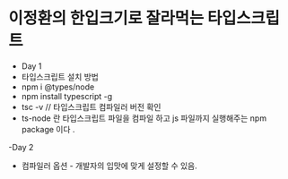 # 이정환의 한입크기로 잘라먹는 타입스크립트

- Day 1 
 - 타입스크립트 설치 방법 
  - npm i @types/node
  - npm install typescript -g
  - tsc -v  // 타입스크립트 컴파일러 버전 확인
  - ts-node 란 타입스크립트 파일을 컴파일 하고 js 파일까지 실행해주는 npm package 이다 .

  -Day 2
   - 컴파일러 옵션
    - 개발자의 입맛에 맞게 설정할 수 있음. 
    

